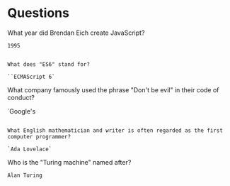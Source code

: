 # Questions

What year did Brendan Eich create JavaScript?

`1995`

```

What does "ES6" stand for?

``ECMAScript 6`

```

What company famously used the phrase "Don't be evil" in their code of conduct?

`Google's

```

What English mathematician and writer is often regarded as the first computer programmer?

`Ada Lovelace`
```

Who is the "Turing machine" named after?

```
Alan Turing
```
